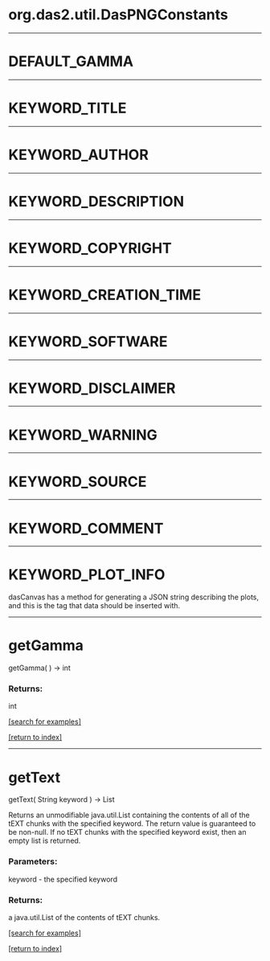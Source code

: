 # org.das2.util.DasPNGConstants



***
<a name="DEFAULT_GAMMA"></a>
# DEFAULT_GAMMA



***
<a name="KEYWORD_TITLE"></a>
# KEYWORD_TITLE



***
<a name="KEYWORD_AUTHOR"></a>
# KEYWORD_AUTHOR



***
<a name="KEYWORD_DESCRIPTION"></a>
# KEYWORD_DESCRIPTION



***
<a name="KEYWORD_COPYRIGHT"></a>
# KEYWORD_COPYRIGHT



***
<a name="KEYWORD_CREATION_TIME"></a>
# KEYWORD_CREATION_TIME



***
<a name="KEYWORD_SOFTWARE"></a>
# KEYWORD_SOFTWARE



***
<a name="KEYWORD_DISCLAIMER"></a>
# KEYWORD_DISCLAIMER



***
<a name="KEYWORD_WARNING"></a>
# KEYWORD_WARNING



***
<a name="KEYWORD_SOURCE"></a>
# KEYWORD_SOURCE



***
<a name="KEYWORD_COMMENT"></a>
# KEYWORD_COMMENT



***
<a name="KEYWORD_PLOT_INFO"></a>
# KEYWORD_PLOT_INFO

dasCanvas has a method for generating a JSON string describing the plots,
 and this is the tag that data should be inserted with.

***
<a name="getGamma"></a>
# getGamma
getGamma(  ) &rarr; int



### Returns:
int


<a href="https://github.com/autoplot/dev/search?q=getGamma&unscoped_q=getGamma">[search for examples]</a>

<a href="https://github.com/autoplot/documentation/blob/master/javadoc/index-all.md">[return to index]</a>

***
<a name="getText"></a>
# getText
getText( String keyword ) &rarr; List

Returns an unmodifiable java.util.List containing the contents of
 all of the tEXT chunks with the specified keyword.  The return value
 is guaranteed to be non-null.  If no tEXT chunks with the specified
 keyword exist, then an empty list is returned.

### Parameters:
keyword - the specified keyword

### Returns:
a java.util.List of the contents of tEXT chunks.

<a href="https://github.com/autoplot/dev/search?q=getText&unscoped_q=getText">[search for examples]</a>

<a href="https://github.com/autoplot/documentation/blob/master/javadoc/index-all.md">[return to index]</a>

